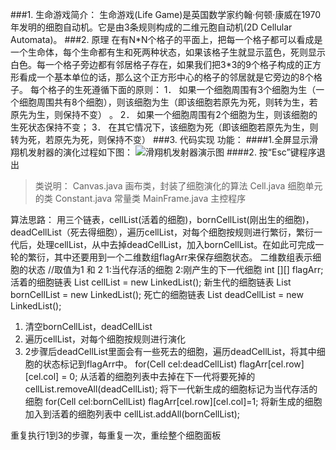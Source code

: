 ###1. 生命游戏简介：
  生命游戏(Life Game)是英国数学家约翰·何顿·康威在1970年发明的细胞自动机。它是由3条规则构成的二维元胞自动机(2D Cellular Automata)。
###2. 原理
在有N\*N个格子的平面上，把每一个格子都可以看成是一个生命体，每个生命都有生和死两种状态，如果该格子生就显示蓝色，死则显示白色。每一个格子旁边都有邻居格子存在，如果我们把3*3的9个格子构成的正方形看成一个基本单位的话，那么这个正方形中心的格子的邻居就是它旁边的8个格子。
每个格子的生死遵循下面的原则：
1． 如果一个细胞周围有3个细胞为生（一个细胞周围共有8个细胞），则该细胞为生（即该细胞若原先为死，则转为生，若原先为生，则保持不变） 。
2． 如果一个细胞周围有2个细胞为生，则该细胞的生死状态保持不变；
3． 在其它情况下，该细胞为死（即该细胞若原先为生，则转为死，若原先为死，则保持不变）
###3. 代码实现
功能：
####1.全屏显示滑翔机发射器的演化过程如下图：
![滑翔机发射器演示图](http://7xawio.com1.z0.glb.clouddn.com/lifegame_plant.png)
####2. 按“Esc”键程序退出
>类说明：
Canvas.java       画布类，封装了细胞演化的算法
Cell.java        细胞单元的类
Constant.java    常量类
MainFrame.java   主控程序

算法思路：
用三个链表，cellList(活着的细胞)，bornCellList(刚出生的细胞)，deadCellList（死去得细胞），遍历cellList，对每个细胞按规则进行繁衍，繁衍一代后，处理cellList，从中去掉deadCellList，加入bornCellList。在如此可完成一轮的繁衍，其中还要用到一个二维数组flagArr来保存细胞状态。
二维数组表示细胞的状态
//取值为1 和 2   1:当代存活的细胞      2:刚产生的下一代细胞
int [][] flagArr;
活着的细胞链表
List<Cell> cellList = new LinkedList<Cell>();
新生代的细胞链表
List<Cell> bornCellList = new LinkedList<Cell>();
死亡的细胞链表
List<Cell> deadCellList = new LinkedList<Cell>();

1. 清空bornCellList，deadCellList
2. 遍历cellList，对每个细胞按规则进行演化
3. 2步骤后deadCellList里面会有一些死去的细胞，遍历deadCellList，将其中细胞的状态标记到flagArr中。
		for(Cell cel:deadCellList)
			flagArr[cel.row][cel.col] = 0;
从活着的细胞列表中去掉在下一代将要死掉的
cellList.removeAll(deadCellList);
将下一代新生成的细胞标记为当代存活的细胞
		for(Cell cel:bornCellList)
			flagArr[cel.row][cel.col]=1;
将新生成的细胞加入到活着的细胞列表中
		cellList.addAll(bornCellList);

重复执行1到3的步骤，每重复一次，重绘整个细胞面板
